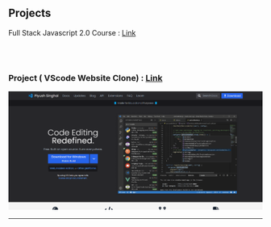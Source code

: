 ## Projects

Full Stack Javascript 2.0 Course : [Link](https://ineuron.ai/course/Full-Stack-JavaScript-Bootcamp-2.0)

<br>

<br>

### Project  ( VScode Website Clone) :  [Link]()

![image](./Vscode%20Clone/output.png)

---

